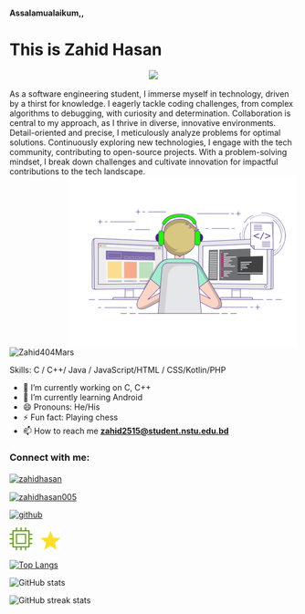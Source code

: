 #### Assalamualaikum,,
# This  is Zahid Hasan
<div align="center"> <img src="https://i.pinimg.com/originals/0f/25/e4/0f25e4668c1c7740b5ed41835339d67f.gif"> </div>

As a software engineering student, I immerse myself in technology, driven by a thirst for knowledge. I eagerly tackle coding challenges, from complex algorithms to debugging, with curiosity and determination. Collaboration is central to my approach, as I thrive in diverse, innovative environments. Detail-oriented and precise, I meticulously analyze problems for optimal solutions. Continuously exploring new technologies, I engage with the tech community, contributing to open-source projects. With a problem-solving mindset, I break down challenges and cultivate innovation for impactful contributions to the tech landscape.
<img align="right" alt="Coding" width="400" src="https://raw.githubusercontent.com/devSouvik/devSouvik/master/gif3.gif">
<p align="left"> <img src="https://komarev.com/ghpvc/?username=Zahid404Mars&label=Profile%20views&color=0e75b6&style=flat" alt="Zahid404Mars" /> </p>

Skills: C / C++/ Java / JavaScript/HTML / CSS/Kotlin/PHP
- 🔭 I’m currently working on C, C++ 
- 🌱 I’m currently learning Android 
- 😄 Pronouns: He/His 
- ⚡ Fun fact:  Playing chess
 - 📫 How to reach me **zahid2515@student.nstu.edu.bd**

   
<h3 align="left">Connect with me:</h3>
<p align="left"> 
<a href="https://www.linkedin.com/in/md-zahid-hasan-9630ba2bb/" target="blank"><img align="center" src="https://raw.githubusercontent.com/rahuldkjain/github-profile-readme-generator/master/src/images/icons/Social/linked-in-alt.svg" alt="zahidhasan" height="30" width="40" /></a>

<a href="https://l.facebook.com/l.php?u=https%3A%2F%2Fwww.instagram.com%2Fzahidhasan005%3Figsh%3DMWtmc2NzNmtsdWF6eA%253D%253D%26utm_source%3Dqr%26fbclid%3DIwAR3izHQbjFSjPsHRmrc_DTXxpzl_k2huII1IvDFlms9ZakybUYGFen1Wlr0&h=AT16dPxiE5c6vpIVrYZFqyHQCgQUgDIBD0I70Gj0VMmVdYrm-vnqEi6-PeaREWIxCCR5a5Yc6UQMaKLEu2NNWU7bWxeOSusWyBhisffZ4rJ5XVUwUOXHhxEpcgA7s8z9jJ7VjLD8TLzf-mqdxspK5Q" target="blank"><img align="center" src="https://raw.githubusercontent.com/rahuldkjain/github-profile-readme-generator/master/src/images/icons/Social/instagram.svg" alt="zahidhasan005" height="30" width="40" /></a>
</p>

[<img src='https://cdn.jsdelivr.net/npm/simple-icons@3.0.1/icons/github.svg' alt='github' height='40'>](https://github.com/Zahid404Mars)  

<a href='https://docs.github.com/en/developers'><img src='https://raw.githubusercontent.com/acervenky/animated-github-badges/master/assets/devbadge.gif' width='40' height='40'></a> <a href='https://stars.github.com/'><img src='https://raw.githubusercontent.com/acervenky/animated-github-badges/master/assets/starbadge.gif' width='35' height='35'></a> 

[![Top Langs](https://github-readme-stats.vercel.app/api/top-langs/?username=Zahid404Mars)](https://github.com/anuraghazra/github-readme-stats)

![GitHub stats](https://github-readme-stats.vercel.app/api?username=Zahid404Mars&show_icons=true) 

![GitHub streak stats](https://streak-stats.demolab.com/?user=Zahid404Mars) 









